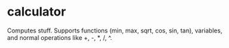 # calculator

Computes stuff. Supports functions (min, max, sqrt, cos, sin, tan), variables, and normal operations like +, -, *, /, ^.
